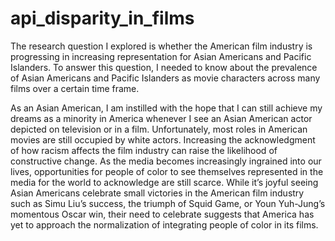 # api_disparity_in_films

The research question I explored is whether the American film industry is progressing in increasing representation for Asian Americans and Pacific Islanders. To answer this question, I needed to know about the prevalence of Asian Americans and Pacific Islanders as movie characters across many films over a certain time frame.

As an Asian American, I am instilled with the hope that I can still achieve my dreams as a minority in America whenever I see an Asian American actor depicted on television or in a film. Unfortunately, most roles in American movies are still occupied by white actors. Increasing the acknowledgment of how racism affects the film industry can raise the likelihood of constructive change. As the media becomes increasingly ingrained into our lives, opportunities for people of color to see themselves represented in the media for the world to acknowledge are still scarce. While it’s joyful seeing Asian Americans celebrate small victories in the American film industry such as Simu Liu’s success, the triumph of Squid Game, or Youn Yuh-Jung’s momentous Oscar win, their need to celebrate suggests that America has yet to approach the normalization of integrating people of color in its films.

